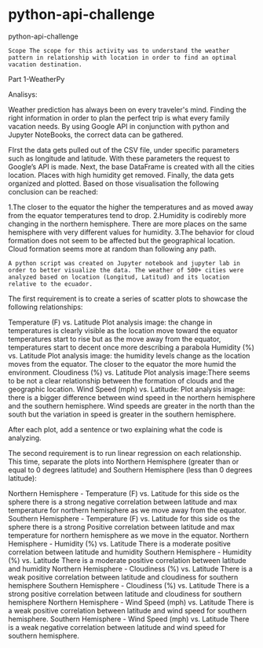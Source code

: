 # python-api-challenge

python-api-challenge

	Scope The scope for this activity was to understand the weather pattern in relationship with location in order to find an optimal vacation destination.

Part 1-WeatherPy

Analisys:

Weather prediction has always been on every traveler's mind. Finding the right information in order to plan the perfect trip is what every family vacation needs. By using Google API in conjunction with python and Jupyter NoteBooks, the correct data can be gathered.

FIrst the data gets pulled out of the CSV file, under specific parameters such as longitude and latitude. With these parameters the request to Google’s API is made.
Next, the base DataFrame is created with all the cities location. Places with high humidity get removed. 
Finally, the data gets organized and plotted. Based on those visualisation the following conclusion can be reached:

1.The closer to the equator the higher the temperatures and as moved away from the equator temperatures tend to drop.
2.Humidity is codirebly more changing in the northern hemisphere. There are more places on the same hemisphere with very different values for humidity.
3.The behavior for cloud formation does not seem to be affected but the geographical location. Cloud formation seems more at random than following any path.

	A python script was created on Jupyter notebook and jupyter lab in order to better visualize the data. The weather of 500+ cities were analyzed based on location (Longitud, Latitud) and its location relative to the ecuador.

The first requirement is to create a series of scatter plots to showcase the following relationships:

Temperature (F) vs. Latitude
	Plot analysis image: the change in temperatures is clearly visible as the location move toward the equator temperatures start to rise but as the move away from the equator, temperatures start to decent once more describing a parabola
Humidity (%) vs. Latitude
	Plot analysis image: the humidity levels change as the location moves from the equator. The closer to the equator the more humid the environment.
Cloudiness (%) vs. Latitude
	Plot analysis image:There seems to be not a clear relationship between the formation of clouds and the geographic location.
Wind Speed (mph) vs. Latitude:
	Plot analysis image: there is a bigger difference between wind speed in the northern hemisphere and the southern hemisphere. Wind speeds are greater in the north than the south but the variation in speed is greater in the southern hemisphere. 

After each plot, add a sentence or two explaining what the code is analyzing.

The second requirement is to run linear regression on each relationship. This time, separate the plots into Northern Hemisphere (greater than or equal to 0 degrees latitude) and Southern Hemisphere (less than 0 degrees latitude):

Northern Hemisphere - Temperature (F) vs. Latitude
	for this side os the sphere there is a strong negative correlation between latitude and max temperature for northern hemisphere as we move away from the equator.
Southern Hemisphere - Temperature (F) vs. Latitude
	for this side os the sphere there is a strong Positive correlation between latitude and max temperature for northern hemisphere as we move in the equator.
Northern Hemisphere - Humidity (%) vs. Latitude
	There is a moderate positive correlation between latitude and humidity
Southern Hemisphere - Humidity (%) vs. Latitude
There is a moderate positive correlation between latitude and humidity
Northern Hemisphere - Cloudiness (%) vs. Latitude
	There is a weak positive correlation between latitude and cloudiness for southern hemisphere
Southern Hemisphere - Cloudiness (%) vs. Latitude
	There is a strong positive correlation between latitude and cloudiness for southern hemisphere
Northern Hemisphere - Wind Speed (mph) vs. Latitude
	There is a weak positive correlation between latitude and wind speed for southern hemisphere.
Southern Hemisphere - Wind Speed (mph) vs. Latitude
	There is a weak negative correlation between latitude and wind speed for southern hemisphere.

